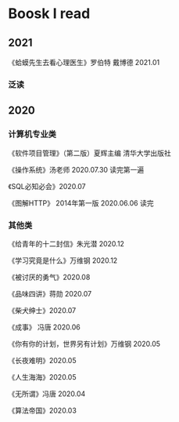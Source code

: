 # Boosk I read

## 2021

《蛤蟆先生去看心理医生》罗伯特 戴博德 2021.01

### 泛读


## 2020

### 计算机专业类

《软件项目管理》（第二版）夏辉主编 清华大学出版社

《操作系统》汤老师 2020.07.30 读完第一遍

《SQL必知必会》2020.07

《图解HTTP》 2014年第一版 2020.06.06 读完

### 其他类

《给青年的十二封信》朱光潜 2020.12

《学习究竟是什么》万维钢 2020.12

《被讨厌的勇气》2020.08

《品味四讲》蒋勋 2020.07

《柴犬绅士》2020.07

《成事》 冯唐 2020.06

《你有你的计划，世界另有计划》万维钢 2020.05

《长夜难明》2020.05

《人生海海》2020.05 

《无所谓》冯唐 2020.04

《算法帝国》2020.03 

